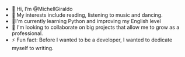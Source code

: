 - 👋 Hi, I’m @MichellGiraldo
- 👀 My interests include reading, listening to music and dancing.
- 🌱I'm currently learning Python and improving my English level
- 💞️ I'm looking to collaborate on big projects that allow me to grow as a professional.
- ⚡ Fun fact: Before I wanted to be a developer, I wanted to dedicate myself to writing.
<!---
MichellGiraldo/MichellGiraldo is a ✨ special ✨ repository because its `README.md` (this file) appears on your GitHub profile.
You can click the Preview link to take a look at your changes.
--->
